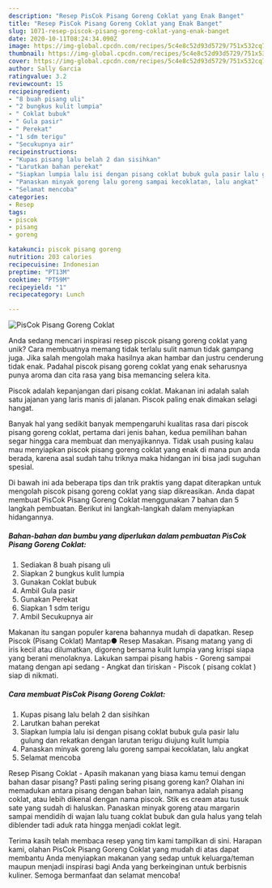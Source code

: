 ```yaml
---
description: "Resep PisCok Pisang Goreng Coklat yang Enak Banget"
title: "Resep PisCok Pisang Goreng Coklat yang Enak Banget"
slug: 1071-resep-piscok-pisang-goreng-coklat-yang-enak-banget
date: 2020-10-11T08:24:34.090Z
image: https://img-global.cpcdn.com/recipes/5c4e8c52d93d5729/751x532cq70/piscok-pisang-goreng-coklat-foto-resep-utama.jpg
thumbnail: https://img-global.cpcdn.com/recipes/5c4e8c52d93d5729/751x532cq70/piscok-pisang-goreng-coklat-foto-resep-utama.jpg
cover: https://img-global.cpcdn.com/recipes/5c4e8c52d93d5729/751x532cq70/piscok-pisang-goreng-coklat-foto-resep-utama.jpg
author: Sally Garcia
ratingvalue: 3.2
reviewcount: 15
recipeingredient:
- "8 buah pisang uli"
- "2 bungkus kulit lumpia"
- " Coklat bubuk"
- " Gula pasir"
- " Perekat"
- "1 sdm terigu"
- "Secukupnya air"
recipeinstructions:
- "Kupas pisang lalu belah 2 dan sisihkan"
- "Larutkan bahan perekat"
- "Siapkan lumpia lalu isi dengan pisang coklat bubuk gula pasir lalu gulung dan rekatkan dengan larutan terigu diujung kulit lumpia"
- "Panaskan minyak goreng lalu goreng sampai kecoklatan, lalu angkat"
- "Selamat mencoba"
categories:
- Resep
tags:
- piscok
- pisang
- goreng

katakunci: piscok pisang goreng 
nutrition: 203 calories
recipecuisine: Indonesian
preptime: "PT13M"
cooktime: "PT59M"
recipeyield: "1"
recipecategory: Lunch

---
```



![PisCok Pisang Goreng Coklat](https://img-global.cpcdn.com/recipes/5c4e8c52d93d5729/751x532cq70/piscok-pisang-goreng-coklat-foto-resep-utama.jpg)

Anda sedang mencari inspirasi resep piscok pisang goreng coklat yang unik? Cara membuatnya memang tidak terlalu sulit namun tidak gampang juga. Jika salah mengolah maka hasilnya akan hambar dan justru cenderung tidak enak. Padahal piscok pisang goreng coklat yang enak seharusnya punya aroma dan cita rasa yang bisa memancing selera kita.

Piscok adalah kepanjangan dari pisang coklat. Makanan ini adalah salah satu jajanan yang laris manis di jalanan. Piscok paling enak dimakan selagi hangat.

Banyak hal yang sedikit banyak mempengaruhi kualitas rasa dari piscok pisang goreng coklat, pertama dari jenis bahan, kedua pemilihan bahan segar hingga cara membuat dan menyajikannya. Tidak usah pusing kalau mau menyiapkan piscok pisang goreng coklat yang enak di mana pun anda berada, karena asal sudah tahu triknya maka hidangan ini bisa jadi suguhan spesial.


Di bawah ini ada beberapa tips dan trik praktis yang dapat diterapkan untuk mengolah piscok pisang goreng coklat yang siap dikreasikan. Anda dapat membuat PisCok Pisang Goreng Coklat menggunakan 7 bahan dan 5 langkah pembuatan. Berikut ini langkah-langkah dalam menyiapkan hidangannya.

<!--inarticleads1-->

##### Bahan-bahan dan bumbu yang diperlukan dalam pembuatan PisCok Pisang Goreng Coklat:

1. Sediakan 8 buah pisang uli
1. Siapkan 2 bungkus kulit lumpia
1. Gunakan  Coklat bubuk
1. Ambil  Gula pasir
1. Gunakan  Perekat
1. Siapkan 1 sdm terigu
1. Ambil Secukupnya air


Makanan itu sangan populer karena bahannya mudah di dapatkan. Resep Piscok (Pisang Coklat) Mantap● Resep Masakan. Pisang matang yang di iris kecil atau dilumatkan, digoreng bersama kulit lumpia yang krispi siapa yang berani menolaknya. Lakukan sampai pisang habis - Goreng sampai matang dengan api sedang - Angkat dan tiriskan - Piscok ( pisang coklat ) siap di nikmati. 

<!--inarticleads2-->

##### Cara membuat PisCok Pisang Goreng Coklat:

1. Kupas pisang lalu belah 2 dan sisihkan
1. Larutkan bahan perekat
1. Siapkan lumpia lalu isi dengan pisang coklat bubuk gula pasir lalu gulung dan rekatkan dengan larutan terigu diujung kulit lumpia
1. Panaskan minyak goreng lalu goreng sampai kecoklatan, lalu angkat
1. Selamat mencoba


Resep Pisang Coklat - Apasih makanan yang biasa kamu temui dengan bahan dasar pisang? Pasti paling sering pisang goreng kan? Olahan ini memadukan antara pisang dengan bahan lain, namanya adalah pisang coklat, atau lebih dikenal dengan nama piscok. Stik es cream atau tusuk sate yang sudah di haluskan. Panaskan minyak goreng atau margarin sampai mendidih di wajan lalu tuang coklat bubuk dan gula halus yang telah diblender tadi aduk rata hingga menjadi coklat legit. 

Terima kasih telah membaca resep yang tim kami tampilkan di sini. Harapan kami, olahan PisCok Pisang Goreng Coklat yang mudah di atas dapat membantu Anda menyiapkan makanan yang sedap untuk keluarga/teman maupun menjadi inspirasi bagi Anda yang berkeinginan untuk berbisnis kuliner. Semoga bermanfaat dan selamat mencoba!
